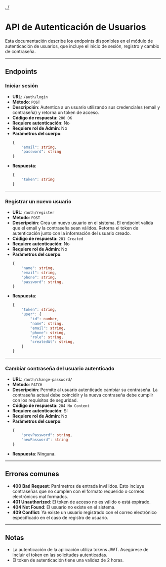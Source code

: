 [../](../README.md)

# API de Autenticación de Usuarios

Esta documentación describe los endpoints disponibles en el módulo de autenticación de usuarios, que incluye el inicio de sesión, registro y cambio de contraseña.

---

## Endpoints

### Iniciar sesión

-   **URL**: `/auth/login`
-   **Método**: `POST`
-   **Descripción**: Autentica a un usuario utilizando sus credenciales (email y contraseña) y retorna un token de acceso.
-   **Código de respuesta**: `200 OK`
-   **Requiere autenticación**: No
-   **Requiere rol de Admin**: No
-   **Parámetros del cuerpo**:
    ```ts
    {
        "email": string,
        "password": string
    }
    ```
-   **Respuesta**:
    ```ts
    {
        "token": string
    }
    ```

---

### Registrar un nuevo usuario

-   **URL**: `/auth/register`
-   **Método**: `POST`
-   **Descripción**: Crea un nuevo usuario en el sistema. El endpoint valida que el email y la contraseña sean válidos. Retorna el token de autenticación junto con la información del usuario creado.
-   **Código de respuesta**: `201 Created`
-   **Requiere autenticación**: No
-   **Requiere rol de Admin**: No
-   **Parámetros del cuerpo**:
    ```ts
    {
        "name": string,
        "email": string,
        "phone": string,
        "password": string,
    }
    ```
-   **Respuesta**:
    ```ts
    {
        "token": string,
        "user": {
            "id": number,
            "name": string,
            "email": string,
            "phone": string,
            "role": string,
            "createdAt": string,
        }
    }
    ```

---

### Cambiar contraseña del usuario autenticado

-   **URL**: `/auth/change-password/`
-   **Método**: `PATCH`
-   **Descripción**: Permite al usuario autenticado cambiar su contraseña. La contraseña actual debe coincidir y la nueva contraseña debe cumplir con los requisitos de seguridad.
-   **Código de respuesta**: `204 No Content`
-   **Requiere autenticación**: Sí
-   **Requiere rol de Admin**: No
-   **Parámetros del cuerpo**:
    ```ts
    {
        "prevPassword": string,
        "newPassword": string
    }
    ```
-   **Respuesta**: Ninguna.

---

## Errores comunes

-   **400 Bad Request**: Parámetros de entrada inválidos. Esto incluye contraseñas que no cumplen con el formato requerido o correos electrónicos mal formados.
-   **401 Unauthorized**: El token de acceso no es válido o está expirado.
-   **404 Not Found**: El usuario no existe en el sistema.
-   **409 Conflict**: Ya existe un usuario registrado con el correo electrónico especificado en el caso de registro de usuario.

---

## Notas

-   La autenticación de la aplicación utiliza tokens JWT. Asegúrese de incluir el token en las solicitudes autenticadas.
-   El token de autenticación tiene una validez de 2 horas.
